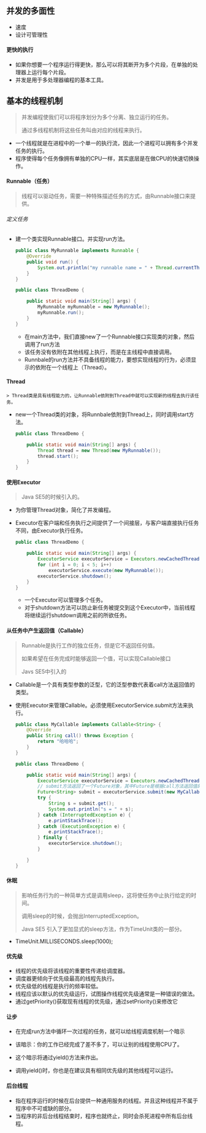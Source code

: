 ## 并发的多面性

- 速度
- 设计可管理性

#### 更快的执行

- 如果你想要一个程序运行得更快，那么可以将其断开为多个片段，在单独的处理器上运行每个片段。
- 并发是用于多处理器编程的基本工具。

## 基本的线程机制

> 并发编程使我们可以将程序划分为多个分离、独立运行的任务。
>
> 通过多线程机制将这些任务叫由对应的线程来执行。

- 一个线程就是在进程中的一个单一的执行流，因此一个进程可以拥有多个并发任务的执行。
- 程序使得每个任务像拥有单独的CPU一样，其实底层是在做CPU的快速切换操作。

#### Runnable（任务）

> 线程可以驱动任务，需要一种特殊描述任务的方式，由Runnable接口来提供。

###### 定义任务

- 建一个类实现Runnable接口。并实现run方法。

  ```java
  public class MyRunnable implements Runnable {
      @Override
      public void run() {
          System.out.println("my runnable name = " + Thread.currentThread().getName());
      }
  }
  
  public class ThreadDemo {
  
      public static void main(String[] args) {
          MyRunnable myRunnable = new MyRunnable();
          myRunnable.run();
      }
  }
  ```

  - 在main方法中，我们直接new了一个Runnable接口实现类的对象，然后调用了run方法
  - 该任务没有依附在其他线程上执行，而是在主线程中直接调用。
  - Runnbale的run方法并不具备线程的能力，要想实现线程的行为，必须显示的依附在一个线程上（Thread）。

#### Thread

	> Thread类是具有线程能力的，让Runnable依附到Thread中就可以实现新的线程去执行该任务。

- new一个Thread类的对象，将Runnbale依附到Thread上，同时调用start方法。

  ```java
  public class ThreadDemo {
  
      public static void main(String[] args) {
          Thread thread = new Thread(new MyRunnable());
          thread.start();
      }
  }
  ```

#### 使用Executor

> Java SE5的时候引入的。

- 为你管理Thread对象，简化了并发编程。

- Executor在客户端和任务执行之间提供了一个间接层，与客户端直接执行任务不同，由Executor执行任务。

  ```java
  public class ThreadDemo {
  
      public static void main(String[] args) {
          ExecutorService executorService = Executors.newCachedThreadPool();
          for (int i = 0; i < 5; i++)
              executorService.execute(new MyRunnable());
          executorService.shutdown();
      }
  }
  ```

  - 一个Executor可以管理多个任务。
  - 对于shutdown方法可以防止新任务被提交到这个Executor中，当前线程将继续运行shutdown调用之前的所欲任务。

#### 从任务中产生返回值（Callable）

> Runnable是执行工作的独立任务，但是它不返回任何值。
>
> 如果希望在任务完成时能够返回一个值，可以实现Callable接口
>
> Javs SE5中引入的

- Callable是一个具有类型参数的泛型，它的泛型参数代表着call方法返回值的类型。

- 使用Executor来管理Callable。必须使用ExecutorService.submit方法来执行。

  ```java
  public class MyCallable implements Callable<String> {
      @Override
      public String call() throws Exception {
          return "哈哈哈";
      }
  }
  
  public class ThreadDemo {
  
      public static void main(String[] args) {
          ExecutorService executorService = Executors.newCachedThreadPool();
          // submit方法返回了一个Future对象，其中Future是根据call方法返回值的类型进行了参数化。
          Future<String> submit = executorService.submit(new MyCallable());
          try {
              String s = submit.get();
              System.out.println("s = " + s);
          } catch (InterruptedException e) {
              e.printStackTrace();
          } catch (ExecutionException e) {
              e.printStackTrace();
          } finally {
              executorService.shutdown();
          }
  
      }
  }
  ```

#### 休眠

> 影响任务行为的一种简单方式是调用sleep，这将使任务中止执行给定的时间。
>
> 调用sleep的时候，会抛出InterruptedException。
>
> Java SE5 引入了更加显式的sleep方法，作为TimeUnit类的一部分。

- TimeUnit.MILLISECONDS.sleep(1000);

#### 优先级

- 线程的优先级将该线程的重要性传递给调度器。
- 调度器更倾向于优先级最高的线程先执行。
- 优先级低的线程是执行的频率较低。
- 线程应该以默认的优先级运行，试图操作线程优先级通常是一种错误的做法。
- 通过getPriority()获取现有线程的优先级，通过setPriority()来修改它

#### 让步

- 在完成run方法中循环一次过程的任务，就可以给线程调度机制一个暗示

- 该暗示：你的工作已经完成了差不多了，可以让别的线程使用CPU了。

- 这个暗示将通过yield()方法来作出。
- 调用yield()时，你也是在建议具有相同优先级的其他线程可以运行。

#### 后台线程

- 指在程序运行的时候在后台提供一种通用服务的线程。并且这种线程并不属于程序中不可或缺的部分。
- 当程序的非后台线程结束时，程序也就终止，同时会杀死进程中所有后台线程。